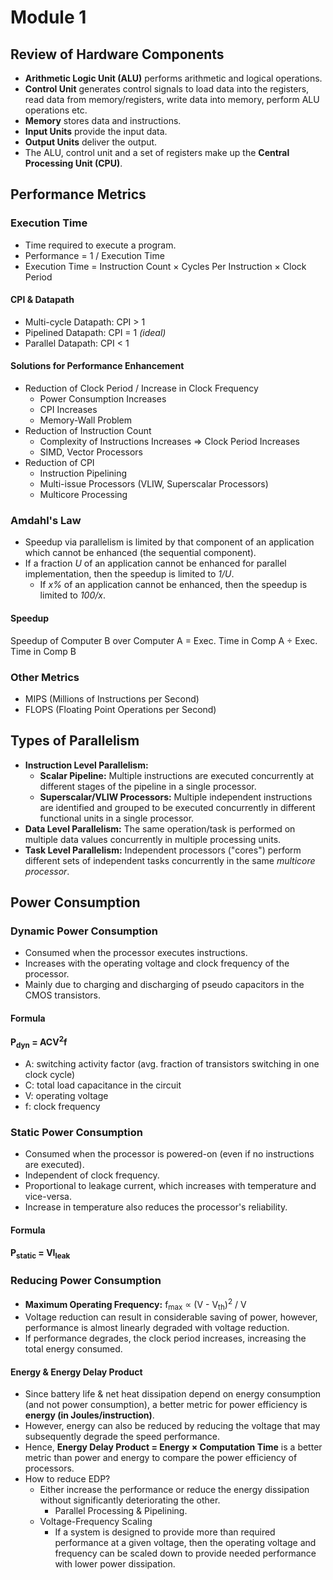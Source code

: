 # Module 1

## Review of Hardware Components
- **Arithmetic Logic Unit (ALU)** performs arithmetic and logical operations.- **Control Unit** generates control signals to load data into the registers, read data from memory/registers, write data into memory, perform ALU operations etc.- **Memory** stores data and instructions.
- **Input Units** provide the input data.- **Output Units** deliver the output.
- The ALU, control unit and a set of registers make up the **Central Processing Unit (CPU)**.

## Performance Metrics
### Execution Time
- Time required to execute a program.
- Performance = 1 / Execution Time
- Execution Time = Instruction Count &times; Cycles Per Instruction &times; Clock Period

#### CPI & Datapath
- Multi-cycle Datapath: CPI > 1
- Pipelined Datapath: CPI = 1 *(ideal)*
- Parallel Datapath: CPI < 1

#### Solutions for Performance Enhancement
- Reduction of Clock Period / Increase in Clock Frequency
	- Power Consumption Increases
	- CPI Increases
	- Memory-Wall Problem
- Reduction of Instruction Count
	- Complexity of Instructions Increases &rArr; Clock Period Increases
	- SIMD, Vector Processors
- Reduction of CPI
	- Instruction Pipelining
	- Multi-issue Processors (VLIW, Superscalar Processors)
	- Multicore Processing

### Amdahl's Law
- Speedup via parallelism is limited by that component of an application which cannot be enhanced (the sequential component).
- If a fraction *U* of an application cannot be enhanced for parallel implementation, then the speedup is limited to *1/U*.
	- If *x%* of an application cannot be enhanced, then the speedup is limited to *100/x*.

#### Speedup
Speedup of Computer B over Computer A =
Exec. Time in Comp A &divide; Exec. Time in Comp B

### Other Metrics
- MIPS (Millions of Instructions per Second)
- FLOPS (Floating Point Operations per Second)

## Types of Parallelism
- **Instruction Level Parallelism:**
	- **Scalar Pipeline:** Multiple instructions are executed concurrently at different stages of the pipeline in a single processor.
	- **Superscalar/VLIW Processors:** Multiple independent instructions are identified and grouped to be executed concurrently in different functional units in a single processor.
- **Data Level Parallelism:** The same operation/task is performed on multiple data values concurrently in multiple processing units.
- **Task Level Parallelism:** Independent processors ("cores") perform different sets of independent tasks concurrently in the same *multicore processor*.

## Power Consumption
### Dynamic Power Consumption
- Consumed when the processor executes instructions.
- Increases with the operating voltage and clock frequency of the processor.
- Mainly due to charging and discharging of pseudo capacitors in the CMOS transistors.

#### Formula
**P<sub>dyn</sub> = ACV<sup>2</sup>f**

- A: switching activity factor (avg. fraction of transistors switching in one clock cycle)
- C: total load capacitance in the circuit
- V: operating voltage
- f: clock frequency

### Static Power Consumption
- Consumed when the processor is powered-on (even if no instructions are executed).
- Independent of clock frequency.
- Proportional to leakage current, which increases with temperature and vice-versa.
- Increase in temperature also reduces the processor's reliability.

#### Formula
**P<sub>static</sub> = VI<sub>leak</sub>**

### Reducing Power Consumption
- **Maximum Operating Frequency:** f<sub>max</sub> &prop; (V - V<sub>th</sub>)<sup>2</sup> / V
- Voltage reduction can result in considerable saving of power, however, performance is almost linearly degraded with voltage reduction.
- If performance degrades, the clock period increases, increasing the total energy consumed.

#### Energy & Energy Delay Product
- Since battery life & net heat dissipation depend on energy consumption (and not power consumption), a better metric for power efficiency is **energy (in Joules/instruction)**.
- However, energy can also be reduced by reducing the voltage that may subsequently degrade the speed performance.
- Hence, **Energy Delay Product = Energy &times; Computation Time** is a better metric than power and energy to compare the power efficiency of processors.
- How to reduce EDP?
	- Either increase the performance or reduce the energy dissipation without significantly deteriorating the other.
		- Parallel Processing & Pipelining.
	- Voltage-Frequency Scaling
		- If a system is designed to provide more than required performance at a given voltage, then the operating voltage and frequency can be scaled down to provide needed performance with lower power dissipation.